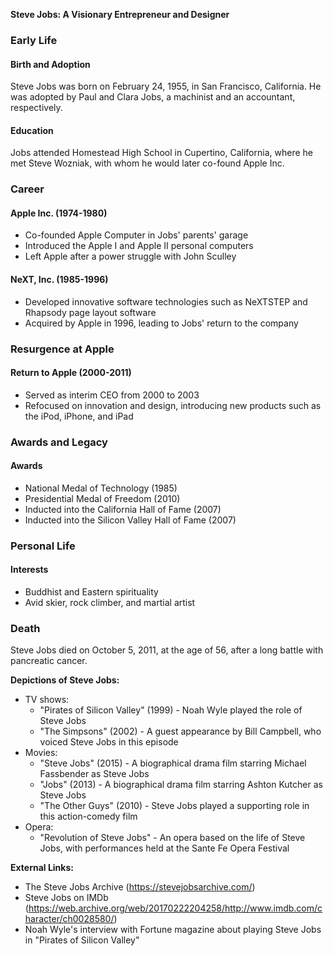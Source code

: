**Steve Jobs: A Visionary Entrepreneur and Designer**

### Early Life

#### **Birth and Adoption**

Steve Jobs was born on February 24, 1955, in San Francisco, California. He was adopted by Paul and Clara Jobs, a machinist and an accountant, respectively.

#### **Education**

Jobs attended Homestead High School in Cupertino, California, where he met Steve Wozniak, with whom he would later co-found Apple Inc.

### Career

#### **Apple Inc. (1974-1980)**

* Co-founded Apple Computer in Jobs' parents' garage
* Introduced the Apple I and Apple II personal computers
* Left Apple after a power struggle with John Sculley

#### **NeXT, Inc. (1985-1996)**

* Developed innovative software technologies such as NeXTSTEP and Rhapsody page layout software
* Acquired by Apple in 1996, leading to Jobs' return to the company

### Resurgence at Apple

#### **Return to Apple (2000-2011)**

* Served as interim CEO from 2000 to 2003
* Refocused on innovation and design, introducing new products such as the iPod, iPhone, and iPad

### Awards and Legacy

#### **Awards**

* National Medal of Technology (1985)
* Presidential Medal of Freedom (2010)
* Inducted into the California Hall of Fame (2007)
* Inducted into the Silicon Valley Hall of Fame (2007)

### Personal Life

#### **Interests**

* Buddhist and Eastern spirituality
* Avid skier, rock climber, and martial artist

### Death

Steve Jobs died on October 5, 2011, at the age of 56, after a long battle with pancreatic cancer.

**Depictions of Steve Jobs:**

* TV shows:
	+ "Pirates of Silicon Valley" (1999) - Noah Wyle played the role of Steve Jobs
	+ "The Simpsons" (2002) - A guest appearance by Bill Campbell, who voiced Steve Jobs in this episode
* Movies:
	+ "Steve Jobs" (2015) - A biographical drama film starring Michael Fassbender as Steve Jobs
	+ "Jobs" (2013) - A biographical drama film starring Ashton Kutcher as Steve Jobs
	+ "The Other Guys" (2010) - Steve Jobs played a supporting role in this action-comedy film
* Opera:
	+ "Revolution of Steve Jobs" - An opera based on the life of Steve Jobs, with performances held at the Sante Fe Opera Festival

**External Links:**

* The Steve Jobs Archive (https://stevejobsarchive.com/)
* Steve Jobs on IMDb (https://web.archive.org/web/20170222204258/http://www.imdb.com/character/ch0028580/)
* Noah Wyle's interview with Fortune magazine about playing Steve Jobs in "Pirates of Silicon Valley"